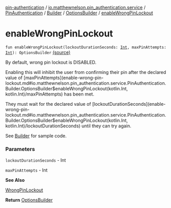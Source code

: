 [pin-authentication](../../../../index.md) / [io.matthewnelson.pin_authentication.service](../../../index.md) / [PinAuthentication](../../index.md) / [Builder](../index.md) / [OptionsBuilder](index.md) / [enableWrongPinLockout](./enable-wrong-pin-lockout.md)

# enableWrongPinLockout

`fun enableWrongPinLockout(lockoutDurationSeconds: `[`Int`](https://kotlinlang.org/api/latest/jvm/stdlib/kotlin/-int/index.html)`, maxPinAttempts: `[`Int`](https://kotlinlang.org/api/latest/jvm/stdlib/kotlin/-int/index.html)`): OptionsBuilder` [(source)](https://github.com/05nelsonm/pin-authentication/blob/master/pin-authentication/src/main/java/io/matthewnelson/pin_authentication/service/PinAuthentication.kt#L144)

By default, wrong pin lockout is DISABLED.

Enabling this will inhibit the user from confirming their pin after the declared
value of [maxPinAttempts](enable-wrong-pin-lockout.md#io.matthewnelson.pin_authentication.service.PinAuthentication.Builder.OptionsBuilder$enableWrongPinLockout(kotlin.Int, kotlin.Int)/maxPinAttempts) has been met.

They must wait for the declared value of [lockoutDurationSeconds](enable-wrong-pin-lockout.md#io.matthewnelson.pin_authentication.service.PinAuthentication.Builder.OptionsBuilder$enableWrongPinLockout(kotlin.Int, kotlin.Int)/lockoutDurationSeconds) until they can
try again.

See [Builder](../index.md) for sample code.

### Parameters

`lockoutDurationSeconds` - Int

`maxPinAttempts` - Int

**See Also**

[WrongPinLockout](#)

**Return**
[OptionsBuilder](index.md)

